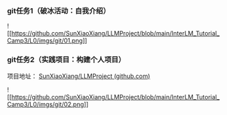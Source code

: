 
### git任务1（破冰活动：自我介绍）

![[https://github.com/SunXiaoXiang/LLMProject/blob/main/InterLM_Tutorial_Camp3/L0/imgs/git/01.png]]


### git任务2（实践项目：构建个人项目）

项目地址：
[SunXiaoXiang/LLMProject (github.com)](https://github.com/SunXiaoXiang/LLMProject)

![[https://github.com/SunXiaoXiang/LLMProject/blob/main/InterLM_Tutorial_Camp3/L0/imgs/git/02.png]]

